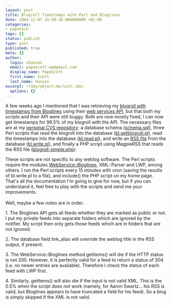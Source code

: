 ```yaml
---
layout: post
title: Blogroll Timestamps with Perl and Bloglines
date: 2004-12-07 15:50:10.000000000 +01:00
categories:
- papatech
tags: []
status: publish
type: post
published: true
meta: {}
author:
  login: shanson
  email: papascott-wp@gmail.com
  display_name: PapaScott
  first_name: Scott
  last_name: Hanson
excerpt: !ruby/object:Hpricot::Doc
  options: {}
---
```

<p>A few weeks ago I mentioned that I was retrieving my <a href="http://www.papascott.de/archives/2004/10/23/bloglines-timestamps/" title="PapaScott: Bloglines Timestamps">blogroll with timestamps from Bloglines</a> using their <a href="http://www.bloglines.com/services/api/">web services API</a>, but that both my scripts and their API were still buggy. Both are now mostly fixed, I can now get timestamps for 99.5% of my blogroll with the API. The necessary files are at my <a href="http://cvs.sourceforge.net/viewcvs.py/papascott/bloglines/" title="SourceForge.net CVS Repository - directory - cvs: papascott/bloglines">personal CVS repository</a>: a database schema (<a href="http://cvs.sourceforge.net/viewcvs.py/papascott/bloglines/schema.sql?rev=1.1&amp;view=markup">schema.sql</a>), three Perl scripts that read the blogroll into the database (<a href="http://cvs.sourceforge.net/viewcvs.py/papascott/bloglines/bl.getblogroll.pl?rev=1.1.1.1&amp;view=markup">bl.getblogroll.pl</a>), read the timestamps into the database (<a href="http://cvs.sourceforge.net/viewcvs.py/papascott/bloglines/bl.read.pl?rev=1.2&amp;view=auto">bl.read.pl</a>), and write an <a href="http://www.papascott.de/bl.rss">RSS file</a> from the database (<a href="http://cvs.sourceforge.net/viewcvs.py/papascott/bloglines/bl.write.pl?rev=1.1.1.1&amp;view=auto">bl.write.pl</a>), and finally a PHP script using MagpieRSS that reads the RSS file (<a href="http://cvs.sourceforge.net/viewcvs.py/papascott/bloglines/blogroll-simple.php?rev=1.1&view=auto">blogroll-simple.php</a>). </p>
<p>These scripts are not specific to any weblog software. The Perl scripts require the modules <a href="http://search.cpan.org/~miyagawa/WebService-Bloglines/">WebService::Bloglines</a>, XML::Parser and LWP, among others. I run the Perl scripts every 15 minutes with cron (saving the results of bl.write.pl to a file), and include() the PHP script on my home page. That's all the documentation I'm going to give for now, but if you can understand it, feel free to play with the scripts and send me your improvements.<br />
<!--more--><br />
Well, maybe a few notes are in order.</p>
<p>1. The Bloglines API gets all feeds whether they are marked as public or not. I put my private feeds into separate folders which are ignored by the notifier. My script then only gets those feeds which are in folders that are not ignored.</p>
<p>2. The database field link_alias will override the weblog title in the RSS output, if present. </p>
<p>3. The WebService::Bloglines method getitems() will die if the HTTP status is not 200. However, it is perfectly valid for a feed to return a status of 304 (i.e. no newer entries are available). Therefore I check the status of each feed with LWP first.</p>
<p>4. Similarly, getitems() will also die if the input is not valid XML. This is the 0.5% when the script does not work (namely, for Aaron Swartz... his RSS is valid, but Bloglines appears to have truncated a field for his feed). So a blog is simply skipped if the XML is not valid.</p>
